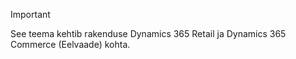 > [!IMPORTANT]
> See teema kehtib rakenduse Dynamics 365 Retail ja Dynamics 365 Commerce (Eelvaade) kohta.
